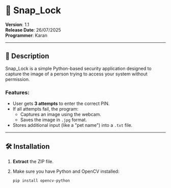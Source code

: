  # 🔐 Snap_Lock

**Version**: 1.1  
**Release Date**: 26/07/2025  
**Programmer**: Karan

---

## 📄 Description

Snap_Lock is a simple Python-based security application designed to capture the image of a person trying to access your system without permission.

### Features:
- User gets **3 attempts** to enter the correct PIN.
- If all attempts fail, the program:
  - Captures an image using the webcam.
  - Saves the image in `.jpg` format.
- Stores additional input (like a "pet name") into a `.txt` file.

---

## 🛠️ Installation

1. **Extract** the ZIP file.
2. Make sure you have Python and OpenCV installed:

   ```bash
   pip install opencv-python
